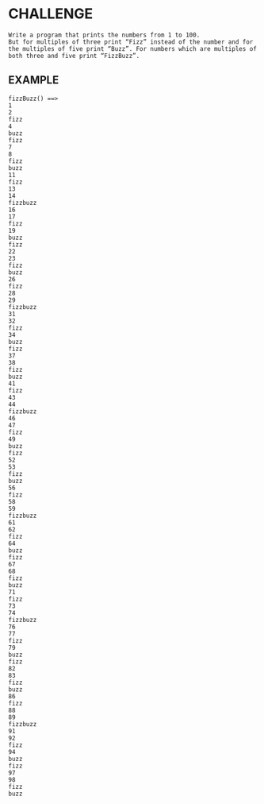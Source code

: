 # CHALLENGE

    Write a program that prints the numbers from 1 to 100.
    But for multiples of three print “Fizz” instead of the number and for the multiples of five print “Buzz”. For numbers which are multiples of both three and five print “FizzBuzz”.

## EXAMPLE

    fizzBuzz() ==>
    1
    2
    fizz
    4
    buzz
    fizz
    7
    8
    fizz
    buzz
    11
    fizz
    13
    14
    fizzbuzz
    16
    17
    fizz
    19
    buzz
    fizz
    22
    23
    fizz
    buzz
    26
    fizz
    28
    29
    fizzbuzz
    31
    32
    fizz
    34
    buzz
    fizz
    37
    38
    fizz
    buzz
    41
    fizz
    43
    44
    fizzbuzz
    46
    47
    fizz
    49
    buzz
    fizz
    52
    53
    fizz
    buzz
    56
    fizz
    58
    59
    fizzbuzz
    61
    62
    fizz
    64
    buzz
    fizz
    67
    68
    fizz
    buzz
    71
    fizz
    73
    74
    fizzbuzz
    76
    77
    fizz
    79
    buzz
    fizz
    82
    83
    fizz
    buzz
    86
    fizz
    88
    89
    fizzbuzz
    91
    92
    fizz
    94
    buzz
    fizz
    97
    98
    fizz
    buzz
